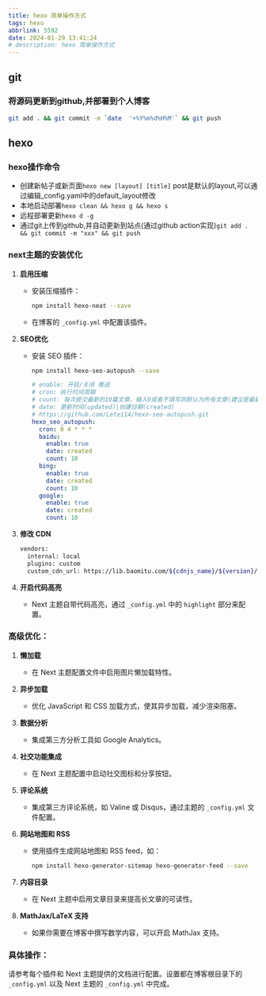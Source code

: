 ```yaml
---
title: hexo 简单操作方式
tags: hexo
abbrlink: 5592
date: 2024-01-29 13:41:24
# description: hexo 简单操作方式
---
```

## git  
### 将源码更新到github,并部署到个人博客  

```bash
git add . && git commit -m `date  '+%Y%m%d%H%M'` && git push
```

<!--more-->

## hexo  

### hexo操作命令  
- 创建新帖子或新页面`hexo new [layout] [title]` post是默认的layout,可以通过编辑_config.yaml中的default_layout修改  
- 本地启动部署`hexo clean && hexo g && hexo s`  
- 远程部署更新`hexo d -g`  
- 通过git上传到github,并自动更新到站点(通过github action实现)`git add . && git commit -m "xxx" && git push`  

### next主题的安装优化  
1. **启用压缩**
   - 安装压缩插件：
     ```bash
     npm install hexo-neat --save
     ```
   - 在博客的 `_config.yml` 中配置该插件。

2. **SEO优化**
   - 安装 SEO 插件：
     ```bash
     npm install hexo-seo-autopush --save
     ```
     ```yml
     # enable: 开启/关闭 推送
     # cron: 执行时间周期
     # count: 每次提交最新的10篇文章，输入0或者不填写则默认为所有文章(建议是最新的10篇文章)
     # date: 更新时间(updated)|创建日期(created)
     # https://github.com/Lete114/hexo-seo-autopush.git
     hexo_seo_autopush:
       cron: 0 4 * * *
       baidu:
         enable: true
         date: created
         count: 10
       bing:
         enable: true
         date: created
         count: 10
       google:
         enable: true
         date: created
         count: 10
     ```
     

4. **修改 CDN**
   ```bash
   vendors:
     internal: local
     plugins: custom
     custom_cdn_url: https://lib.baomitu.com/${cdnjs_name}/${version}/${cdnjs_file}
   ```

5. **开启代码高亮**
   - Next 主题自带代码高亮，通过 `_config.yml` 中的 `highlight` 部分来配置。 

### 高级优化：

1. **懒加载**
   - 在 Next 主题配置文件中启用图片懒加载特性。

2. **异步加载**
   - 优化 JavaScript 和 CSS 加载方式，使其异步加载，减少渲染阻塞。

3. **数据分析**
   - 集成第三方分析工具如 Google Analytics。

4. **社交功能集成**
   - 在 Next 主题配置中启动社交图标和分享按钮。

5. **评论系统**
   - 集成第三方评论系统，如 Valine 或 Disqus，通过主题的 `_config.yml` 文件配置。

6. **网站地图和 RSS**
   - 使用插件生成网站地图和 RSS feed，如：
     ```bash
     npm install hexo-generator-sitemap hexo-generator-feed --save
     ```

7. **内容目录**
   - 在 Next 主题中启用文章目录来提高长文章的可读性。

8. **MathJax/LaTeX 支持**
   - 如果你需要在博客中撰写数学内容，可以开启 MathJax 支持。

### 具体操作：

请参考每个插件和 Next 主题提供的文档进行配置。设置都在博客根目录下的 `_config.yml` 以及 Next 主题的 `_config.yml` 中完成。 
